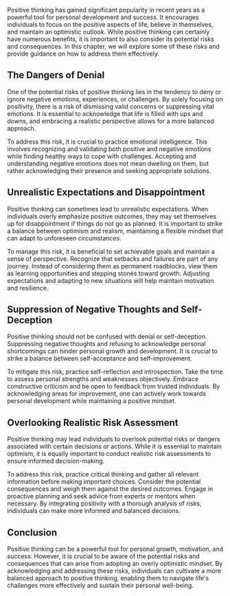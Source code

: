 
Positive thinking has gained significant popularity in recent years as a powerful tool for personal development and success. It encourages individuals to focus on the positive aspects of life, believe in themselves, and maintain an optimistic outlook. While positive thinking can certainly have numerous benefits, it is important to also consider its potential risks and consequences. In this chapter, we will explore some of these risks and provide guidance on how to address them effectively.

The Dangers of Denial
---------------------

One of the potential risks of positive thinking lies in the tendency to deny or ignore negative emotions, experiences, or challenges. By solely focusing on positivity, there is a risk of dismissing valid concerns or suppressing vital emotions. It is essential to acknowledge that life is filled with ups and downs, and embracing a realistic perspective allows for a more balanced approach.

To address this risk, it is crucial to practice emotional intelligence. This involves recognizing and validating both positive and negative emotions while finding healthy ways to cope with challenges. Accepting and understanding negative emotions does not mean dwelling on them, but rather acknowledging their presence and seeking appropriate solutions.

Unrealistic Expectations and Disappointment
-------------------------------------------

Positive thinking can sometimes lead to unrealistic expectations. When individuals overly emphasize positive outcomes, they may set themselves up for disappointment if things do not go as planned. It is important to strike a balance between optimism and realism, maintaining a flexible mindset that can adapt to unforeseen circumstances.

To manage this risk, it is beneficial to set achievable goals and maintain a sense of perspective. Recognize that setbacks and failures are part of any journey. Instead of considering them as permanent roadblocks, view them as learning opportunities and stepping stones toward growth. Adjusting expectations and adapting to new situations will help maintain motivation and resilience.

Suppression of Negative Thoughts and Self-Deception
---------------------------------------------------

Positive thinking should not be confused with denial or self-deception. Suppressing negative thoughts and refusing to acknowledge personal shortcomings can hinder personal growth and development. It is crucial to strike a balance between self-acceptance and self-improvement.

To mitigate this risk, practice self-reflection and introspection. Take the time to assess personal strengths and weaknesses objectively. Embrace constructive criticism and be open to feedback from trusted individuals. By acknowledging areas for improvement, one can actively work towards personal development while maintaining a positive mindset.

Overlooking Realistic Risk Assessment
-------------------------------------

Positive thinking may lead individuals to overlook potential risks or dangers associated with certain decisions or actions. While it is essential to maintain optimism, it is equally important to conduct realistic risk assessments to ensure informed decision-making.

To address this risk, practice critical thinking and gather all relevant information before making important choices. Consider the potential consequences and weigh them against the desired outcomes. Engage in proactive planning and seek advice from experts or mentors when necessary. By integrating positivity with a thorough analysis of risks, individuals can make more informed and balanced decisions.

Conclusion
----------

Positive thinking can be a powerful tool for personal growth, motivation, and success. However, it is crucial to be aware of the potential risks and consequences that can arise from adopting an overly optimistic mindset. By acknowledging and addressing these risks, individuals can cultivate a more balanced approach to positive thinking, enabling them to navigate life's challenges more effectively and sustain their personal well-being.
